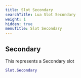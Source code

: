 ```yaml
---
title: Slot Secondary
searchTitle: Lua Slot Secondary
weight: 1
hidden: true
menuTitle: Slot Secondary
---
```

## Secondary

This represents a Secondary slot
```lua
Slot.Secondary
```